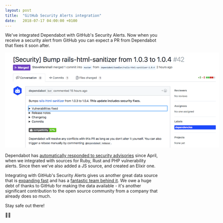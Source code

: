 ```yaml
---
layout: post
title:  "GitHub Security Alerts integration"
date:   2018-07-17 04:00:00 +0100
---
```


We've integrated Dependabot with GitHub's Security Alerts. Now when you receive
a security alert from GitHub you can expect a PR from Dependabot that fixes it
soon after.

<p class="image-medium">
  <a href="https://github.com/ministryofjustice/bba/pull/42">
    <img src="images/security-pr.png" style="max-width: 700px;" alt="Security PR" />
  </a>
</p>

Dependabot has [automatically responded to security advisories][automatically-respond-to-security-advisories]
since April, when we integrated with sources for Ruby, Rust and PHP
vulnerability alerts. Since then we've also added a JS source, and created an
Elixir one.

Integrating with GitHub's Security Alerts gives us another great data source
that is [expanding fast][github-python-advisories] and has a
[fantastic team behind it][appcanary-acquired]. We owe a huge debt of thanks to
GitHub for making the data available - it's another significant contribution
to the open source community from a company that already does so much.

Stay safe out there!

🕵️‍♀️

[automatically-respond-to-security-advisories]: ../automatically-respond-to-security-advisories
[elixir-advisory-database]: https://github.com/dependabot/elixir-security-advisories
[appcanary-acquired]: https://blog.appcanary.com/2018/goodbye.html
[github-python-advisories]: https://blog.github.com/2018-07-12-security-vulnerability-alerts-for-python/
